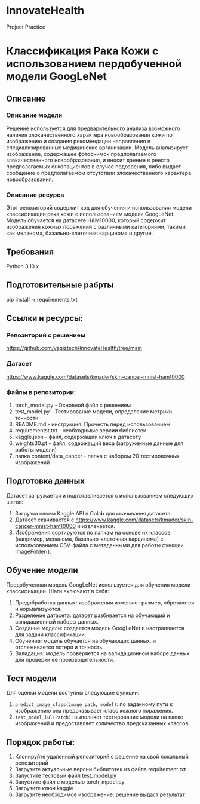 # InnovateHealth
Project Practice 
# Классификация Рака Кожи с использованием пердобученной модели GoogLeNet

## Описание
### Описание модели
Решение используется для предварительного анализа возможного наличия злокачественного 
характера новообразования кожи по изображению и создания
рекомендации направления в специализированные медицинские организации.
Модель анализирует изображение, содержащее фотоснимок предполагаемого
злокачественного новообразования, и вносит данные в реестр предполагаемых онкопациентов в случае подозрения, либо выдает сообщение
о предполагаемом отсутствии злокачественного характера новообразования.

### Описание ресурса
Этот репозиторий содержит код для обучения и использования модели классификации рака кожи с использованием модели GoogLeNet. Модель обучается на датасете HAM10000, который содержит изображения кожных поражений с различными категориями, такими как меланома, базально-клеточная карцинома и другие.

## Требования 

Python 3.10.x

## Подготовительные рабрты

pip install -r requirements.txt

## Ссылки и ресурсы:

### Репозиторий с решением
https://github.com/vagiztech/InnovateHealth/tree/main

### Датасет
https://www.kaggle.com/datasets/kmader/skin-cancer-mnist-ham10000

### Файлы в репозитории:
1.  torch_model.py - Основной файл с решением
2. test_model.py - Тестирование модели, определение метрики точности
3. README.md - инструкция. Прочесть перед использованием
4. requirementst.txt - необходимые версии библиотек
5. kaggle.json - файл, содержащий ключ к датасету
6. weights30.pt - файл, содержащий веса (загруженные данные для работы модели)
7. папка content/data_cancer - папка с набором 20 тестировочных изображений


## Подготовка данных

Датасет загружается и подготавливается с использованием следующих шагов:
1. Загрузка ключа Kaggle API в Colab для скачивания датасета.
2. Датасет скачивается с https://www.kaggle.com/datasets/kmader/skin-cancer-mnist-ham10000 и извлекается.
3. Изображения сортируются по папкам на основе их классов (например, меланома, базально-клеточная карцинома) с использованием CSV-файла с метаданными для работы функции ImageFolder().


## Обучение модели

Предобученная модель GoogLeNet используется для обучения модели классификации. Шаги включают в себя:
1. Предобработка данных: изображения изменяют размер, обрезаются и нормализуются.
2. Разделение датасета: датасет разбивается на обучающий и валидационный наборы данных.
3. Создание модели: создается модель GoogLeNet и настраивается для задачи классификации.
4. Обучение: модель обучается на обучающих данных, и отслеживается потеря и точность.
5. Валидация: модель проверяется на валидационном наборе данных для проверки ее производительности.


## Тест модели

Для оценки модели доступны следующие функции:
1. `predict_image_class(image_path, model)`: по заданному пути к изображению она предсказывает класс кожного поражения.
2. `test_model_lul(Patch)`: выполняет тестирование модели на папке изображений и предоставляет количество предсказанных классов.

## Порядок работы:
1. Клонируйте удаленный репозиторий с решение на свой локальный репозиторий
2. Загрузите актуальные версии библитотек из файла requirement.txt
3. Запустите тестовый файл test_model.py
4. Запустите файл с моделью torch_mpdel.py
5. Загрузите ключ kaggle
6. Загрузите необходимое изображение: решение выдаст результат

